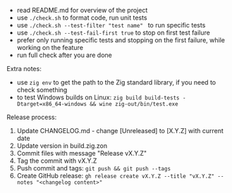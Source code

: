- read README.md for overview of the project
- use `./check.sh` to format code, run unit tests
- use `./check.sh --test-filter "test name" ` to run specific tests
- use `./check.sh --test-fail-first true` to stop on first test failure
- prefer only running specific tests and stopping on the first failure, while working on the feature
- run full check after you are done

Extra notes:
- use `zig env` to get the path to the Zig standard library, if you need to check something
- to test Windows builds on Linux: `zig build build-tests -Dtarget=x86_64-windows && wine zig-out/bin/test.exe`

Release process:
1. Update CHANGELOG.md - change [Unreleased] to [X.Y.Z] with current date
2. Update version in build.zig.zon
3. Commit files with message "Release vX.Y.Z"
4. Tag the commit with vX.Y.Z
5. Push commit and tags: `git push && git push --tags`
6. Create GitHub release: `gh release create vX.Y.Z --title "vX.Y.Z" --notes "<changelog content>"`

